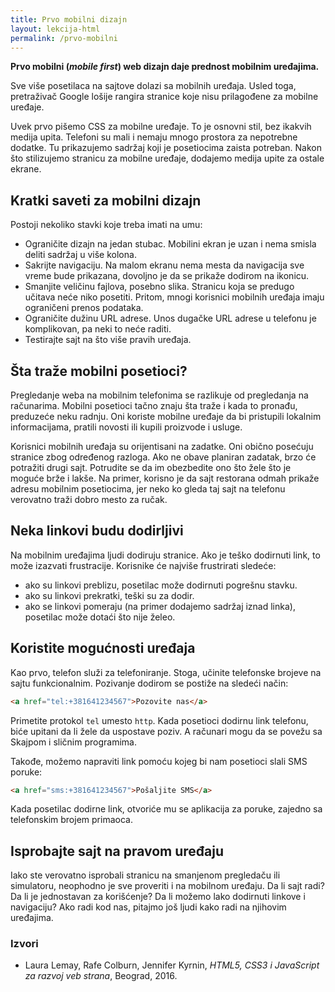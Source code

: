 ```yaml
---
title: Prvo mobilni dizajn
layout: lekcija-html
permalink: /prvo-mobilni
---
```


**Prvo mobilni (*mobile first*) web dizajn daje prednost mobilnim uređajima.**

Sve više posetilaca na sajtove dolazi sa mobilnih uređaja. Usled toga, pretraživač Google lošije rangira stranice koje nisu prilagođene za mobilne uređaje.

Uvek prvo pišemo CSS za mobilne uređaje. To je osnovni stil, bez ikakvih medija upita. Telefoni su mali i nemaju mnogo prostora za nepotrebne dodatke. Tu prikazujemo sadržaj koji je posetiocima zaista potreban. Nakon što stilizujemo stranicu za mobilne uređaje, dodajemo medija upite za ostale ekrane.

## Kratki saveti za mobilni dizajn

Postoji nekoliko stavki koje treba imati na umu:

- Ograničite dizajn na jedan stubac. Mobilini ekran je uzan i nema smisla deliti sadržaj u više kolona.
- Sakrijte navigaciju. Na malom ekranu nema mesta da navigacija sve vreme bude prikazana, dovoljno je da se prikaže dodirom na ikonicu.
- Smanjite veličinu fajlova, posebno slika. Stranicu koja se predugo učitava neće niko posetiti. Pritom, mnogi korisnici mobilnih uređaja imaju ograničeni prenos podataka.
- Ograničite dužinu URL adrese. Unos dugačke URL adrese u telefonu je komplikovan, pa neki to neće raditi.
- Testirajte sajt na što više pravih uređaja.

## Šta traže mobilni posetioci?

Pre­gledanje weba na mobilnim telefonima se razlikuje od pregledanja na računarima. Mobilni posetioci tačno znaju šta traže i kada to pronađu, preduzeće neku radnju. Oni koriste mobilne uređaje da bi pristupili lokalnim informaci­jama, pratili novosti ili kupili proizvode i usluge.

Korisnici mobilnih uređaja su orijentisani na zadatke. Oni obično posećuju stranice zbog određenog razloga. Ako ne obave planiran zadatak, brzo će potražiti drugi sajt. Potrudite se da im obezbedite ono što žele što je moguće brže i lakše. Na primer, korisno je da sajt resto­rana odmah prikaže adresu mobilnim posetiocima, jer neko ko gleda taj sajt na telefonu verovatno traži dobro mesto za ručak.

## Neka linkovi budu dodirljivi

Na mobilnim uređajima ljudi dodiruju stranice. Ako je teško dodirnuti link, to može izazvati frustracije. Korisnike će najviše frustrirati sledeće:

- ako su linkovi preblizu, posetilac može dodirnuti pogrešnu stavku.
- ako su linkovi prekratki, teški su za dodir.
- ako se linkovi pomeraju (na primer dodajemo sadržaj iznad linka), posetilac može dotaći što nije želeo.

## Koristite mogućnosti uređaja

Kao prvo, telefon služi za telefoniranje. Stoga, učinite telefonske brojeve na sajtu funkcionalnim. Pozivanje dodirom se postiže na sledeći način:

```html
<a href="tel:+381641234567">Pozovite nas</a>
```

Primetite protokol `tel` umesto `http`. Kada posetioci dodirnu link telefonu, biće upitani da li žele da uspostave poziv. A računari mogu da se povežu sa Skajpom i sličnim programima.

Takođe, možemo napraviti link pomoću kojeg bi nam posetioci slali SMS poruke:

```html
<a href="sms:+381641234567">Pošaljite SMS</a>
```

Kada posetilac dodirne link, otvoriće mu se aplikacija za poruke, zajedno sa telefonskim brojem primaoca.

## Isprobajte sajt na pravom uređaju

Iako ste verovatno isprobali stranicu na smanjenom pregledaču ili simulatoru, neophodno je sve proveriti i na mobilnom uređaju. Da li sajt radi? Da li je jednostavan za korišćenje? Da li možemo lako dodirnuti linkove i navigaciju? Ako radi kod nas, pitajmo još ljudi kako radi na njihovim uređajima.

### Izvori

* Laura Lemay, Rafe Colburn, Jennifer Kyrnin, *HTML5, CSS3 i JavaScript za razvoj veb strana*, Beograd, 2016.
